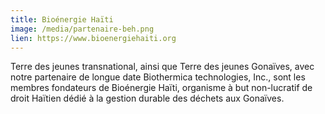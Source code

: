 ```yaml
---
title: Bioénergie Haïti
image: /media/partenaire-beh.png
lien: https://www.bioenergiehaiti.org
---
```

Terre des jeunes transnational, ainsi que Terre des jeunes Gonaïves, avec notre partenaire de longue date Biothermica technologies, Inc., sont les membres fondateurs de Bioénergie Haïti, organisme à but non-lucratif de droit Haïtien dédié à la gestion durable des déchets aux Gonaïves.
